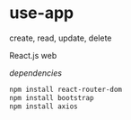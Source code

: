 # use-app

create, read, update, delete

React.js web

_dependencies_

```bash
npm install react-router-dom
npm install bootstrap
npm install axios
```
